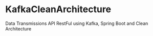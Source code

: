 # KafkaCleanArchitecture
Data Transmissions API RestFul using Kafka, Spring Boot and Clean Architecture
